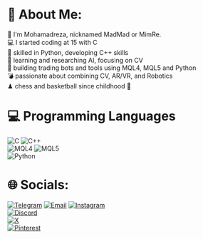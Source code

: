 # 💫 About Me:
👤 I'm Mohamadreza, nicknamed MadMad or MimRe.<br>
💻 I started coding at 15 with C<br>
🐍 skilled in Python, developing C++ skills<br>
👾 learning and researching AI, focusing on CV<br>
🤖 building trading bots and tools using MQL4, MQL5 and Python<br>
💣 passionate about combining CV, AR/VR, and Robotics<br>
♟ chess and basketball since childhood 🏀<br>


# 💻 Programming Languages
![C](https://img.shields.io/badge/c-%2300599C.svg?style=for-the-badge&logo=c&logoColor=white)
![C++](https://img.shields.io/badge/c++-%2300599C.svg?style=for-the-badge&logo=c%2B%2B&logoColor=white) <br>
![MQL4](https://img.shields.io/badge/MQL4-%23FF6600.svg?style=for-the-badge&logo=java&logoColor=white)
![MQL5](https://img.shields.io/badge/MQL5-%23FF6600.svg?style=for-the-badge&logo=java&logoColor=white) <br>
![Python](https://img.shields.io/badge/python-3670A0?style=for-the-badge&logo=python&logoColor=ffdd54)   


# 🌐 Socials:
[![Telegram](https://img.shields.io/badge/Telegram-%2300A8E8.svg?logo=telegram&logoColor=white)](https://t.me/StillMadMadAlsoMimRe)
[![Email](https://img.shields.io/badge/Email-%23D14836.svg?logo=gmail&logoColor=white)](mailto:madmadpv@gmail.com)
[![Instagram](https://img.shields.io/badge/Instagram-%23E4405F.svg?logo=Instagram&logoColor=white)](https://instagram.com/hid_madmad) <br>
[![Discord](https://img.shields.io/badge/Discord-%237289DA.svg?logo=discord&logoColor=white)](https://discord.gg/DpFcg3nS)  
[![X](https://img.shields.io/badge/X-black.svg?logo=X&logoColor=white)](https://x.com/madmadpv?s=21)  
[![Pinterest](https://img.shields.io/badge/Pinterest-%23E60023.svg?logo=Pinterest&logoColor=white)](https://pinterest.com/MadMad16rn)
